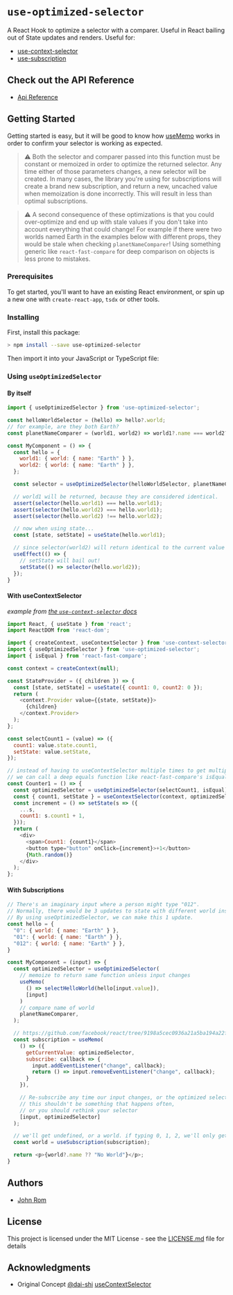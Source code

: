 # `use-optimized-selector`

A React Hook to optimize a selector with a comparer. Useful in React bailing out of State updates and renders. Useful for:

- [use-context-selector](https://www.npmjs.com/package/use-context-selector)
- [use-subscription](https://www.npmjs.com/package/use-subscription)

## Check out the API Reference

- [Api Reference](./docs/API.md)

## Getting Started

Getting started is easy, but it will be good to know how [useMemo](https://reactjs.org/docs/hooks-reference.html#usememo) works in order to confirm your selector is working as expected.

> :warning: Both the selector and comparer passed into this function must be constant or memoized in order to optimize the returned selector. Any time either of those parameters changes, a new selector will be created. In many cases, the library you're using for subscriptions will create a brand new subscription, and return a new, uncached value when memoization is done incorrectly. This will result in less than optimal subscriptions.

> :warning: A second consequence of these optimizations is that you could over-optimize and end up with stale values if you don't take into account everything that could change! For example if there were two worlds named Earth in the examples below with different props, they would be stale when checking `planetNameComparer`! Using something generic like `react-fast-compare` for deep comparison on objects is less prone to mistakes.

### Prerequisites

To get started, you'll want to have an existing React environment, or spin up a new one with `create-react-app`, `tsdx` or other tools.

### Installing

First, install this package:

```bash
> npm install --save use-optimized-selector
```

Then import it into your JavaScript or TypeScript file:

### Using `useOptimizedSelector`

#### By itself

```js
import { useOptimizedSelector } from 'use-optimized-selector';

const helloWorldSelector = (hello) => hello?.world;
// for example, are they both Earth?
const planetNameComparer = (world1, world2) => world1?.name === world2?.name;

const MyComponent = () => {
  const hello = {
    world1: { world: { name: "Earth" } },
    world2: { world: { name: "Earth" } },
  };

  const selector = useOptimizedSelector(helloWorldSelector, planetNameComparer);

  // world1 will be returned, because they are considered identical.
  assert(selector(hello.world1) === hello.world1);
  assert(selector(hello.world2) === hello.world1);
  assert(selector(hello.world2) !== hello.world2);

  // now when using state...
  const [state, setState] = useState(hello.world1);

  // since selector(world2) will return identical to the current value of useState...
  useEffect(() => {
    // setState will bail out!
    setState(() => selector(hello.world2));
  });
}
```

#### With useContextSelector

_example from [the `use-context-selector` docs](https://github.com/dai-shi/use-context-selector)_

```js
import React, { useState } from 'react';
import ReactDOM from 'react-dom';

import { createContext, useContextSelector } from 'use-context-selector';
import { useOptimizedSelector } from 'use-optimized-selector';
import { isEqual } from 'react-fast-compare';

const context = createContext(null);

const StateProvider = ({ children }) => {
  const [state, setState] = useState({ count1: 0, count2: 0 });
  return (
    <context.Provider value={{state, setState}}>
      {children}
    </context.Provider>
  );
};

const selectCount1 = (value) => ({
  count1: value.state.count1,
  setState: value.setState,
});

// instead of having to useContextSelector multiple times to get multiple bits,
// we can call a deep equals function like react-fast-compare's isEqual.
const Counter1 = () => {
  const optimizedSelector = useOptimizedSelector(selectCount1, isEqual);
  const { count1, setState } = useContextSelector(context, optimizedSelector);
  const increment = () => setState(s => ({
    ...s,
    count1: s.count1 + 1,
  }));
  return (
    <div>
      <span>Count1: {count1}</span>
      <button type="button" onClick={increment}>+1</button>
      {Math.random()}
    </div>
  );
};
```

#### With Subscriptions

```js
// There's an imaginary input where a person might type "012".
// Normally, there would be 3 updates to state with different world instances in that time.
// By using useOptimizedSelector, we can make this 1 update.
const hello = {
  "0": { world: { name: "Earth" } },
  "01": { world: { name: "Earth" } },
  "012": { world: { name: "Earth" } },
}

const MyComponent = (input) => {
  const optimizedSelector = useOptimizedSelector(
    // memoize to return same function unless input changes
    useMemo(
      () => selectHelloWorld(hello[input.value]),
      [input]
    )
    // compare name of world
    planetNameComparer,
  );

  // https://github.com/facebook/react/tree/9198a5cec0936a21a5ba194a22fcbac03eba5d1d/packages/use-subscription
  const subscription = useMemo(
    () => ({
      getCurrentValue: optimizedSelector,
      subscribe: callback => {
        input.addEventListener("change", callback);
        return () => input.removeEventListener("change", callback);
      }
    }),

    // Re-subscribe any time our input changes, or the optimized selector changes
    // this shouldn't be something that happens often,
    // or you should rethink your selector
    [input, optimizedSelector]
  );

  // we'll get undefined, or a world. if typing 0, 1, 2, we'll only get one update.
  const world = useSubscription(subscription);

  return <p>{world?.name ?? "No World"}</p>;
}
```

## Authors

* [John Rom](https://johnrom.com)

## License

This project is licensed under the MIT License - see the [LICENSE.md](LICENSE.md) file for details

## Acknowledgments

* Original Concept [@dai-shi](https://github.com/dai-shi) [useContextSelector](https://github.com/dai-shi/use-context-selector/issues/19#issuecomment-767198162)
